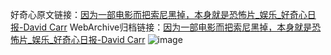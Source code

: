 好奇心原文链接：[因为一部电影而把索尼黑掉，本身就是恐怖片_娱乐_好奇心日报-David Carr](https://www.qdaily.com/articles/4667.html)
WebArchive归档链接：[因为一部电影而把索尼黑掉，本身就是恐怖片_娱乐_好奇心日报-David Carr](http://web.archive.org/web/20190623162433/https://www.qdaily.com/articles/4667.html)
![image](http://ww3.sinaimg.cn/large/007d5XDply1g3w5p07eufj30u05924qq)